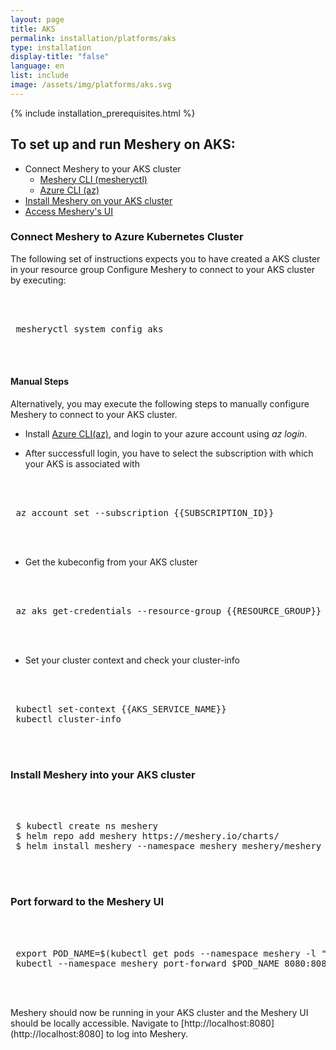 ```yaml
---
layout: page
title: AKS
permalink: installation/platforms/aks
type: installation
display-title: "false"
language: en
list: include
image: /assets/img/platforms/aks.svg
---
```


{% include installation_prerequisites.html %}

## To set up and run Meshery on AKS:

- Connect Meshery to your AKS cluster
  * [Meshery CLI (mesheryctl)](#connect-meshery-to-azure-kubernetes-cluster)
  * [Azure CLI (az)](https://docs.microsoft.com/en-us/cli/azure/install-azure-cli)
- [Install Meshery on your AKS cluster](#install-meshery-into-your-aks-cluster)
- [Access Meshery's UI](#port-forward-to-the-meshery-ui)

### Connect Meshery to Azure Kubernetes Cluster

The following set of instructions expects you to have created a AKS cluster in your resource group Configure Meshery to connect to your AKS cluster by executing:

 <pre class="codeblock-pre"><div class="codeblock">
 <div class="clipboardjs">
 mesheryctl system config aks
 </div></div>
 </pre>

#### Manual Steps

Alternatively, you may execute the following steps to manually configure Meshery to connect to your AKS cluster.

- Install [Azure CLI(az)](https://docs.microsoft.com/en-us/cli/azure/install-azure-cli), and login
to your azure account using *az login*.

- After successfull login, you have to select the subscription with which your AKS is associated with
 <pre class="codeblock-pre"><div class="codeblock">
 <div class="clipboardjs">
 az account set --subscription {{SUBSCRIPTION_ID}}
 </div></div>
 </pre>
- Get the kubeconfig from your AKS cluster
 <pre class="codeblock-pre"><div class="codeblock">
 <div class="clipboardjs">
 az aks get-credentials --resource-group {{RESOURCE_GROUP}} --name {{AKS_SERVICE_NAME}}
 </div></div>
 </pre>
- Set your cluster context and check your cluster-info
 <pre class="codeblock-pre"><div class="codeblock">
 <div class="clipboardjs">
 kubectl set-context {{AKS_SERVICE_NAME}}
 kubectl cluster-info
 </div></div>
 </pre>

### Install Meshery into your AKS cluster 

 <pre class="codeblock-pre"><div class="codeblock">
 <div class="clipboardjs">
 $ kubectl create ns meshery
 $ helm repo add meshery https://meshery.io/charts/
 $ helm install meshery --namespace meshery meshery/meshery
 </div></div>
 </pre>

### Port forward to the Meshery UI

 <pre class="codeblock-pre"><div class="codeblock">
 <div class="clipboardjs">
 export POD_NAME=$(kubectl get pods --namespace meshery -l "app.kubernetes.io/name=meshery,app.kubernetes.io/instance=meshery" -o jsonpath="{.items[0].metadata.name}")
 kubectl --namespace meshery port-forward $POD_NAME 8080:8080
 </div></div>
 </pre>

Meshery should now be running in your AKS cluster and the Meshery UI should be locally accessible. Navigate to [http://localhost:8080](http://localhost:8080] to log into Meshery.
